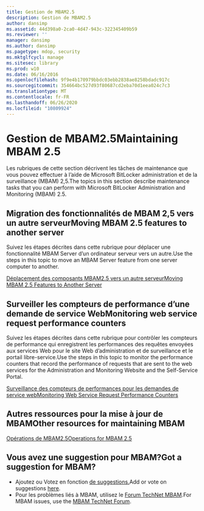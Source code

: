```yaml
---
title: Gestion de MBAM2.5
description: Gestion de MBAM2.5
author: dansimp
ms.assetid: 44d398a0-2ca0-4d47-943c-322345409b59
ms.reviewer: ''
manager: dansimp
ms.author: dansimp
ms.pagetype: mdop, security
ms.mktglfcycl: manage
ms.sitesec: library
ms.prod: w10
ms.date: 06/16/2016
ms.openlocfilehash: 9f9e4b170979bbdc03ebb2838ae8258bdadc917c
ms.sourcegitcommit: 354664bc527d93f80687cd2eba70d1eea024c7c3
ms.translationtype: MT
ms.contentlocale: fr-FR
ms.lasthandoff: 06/26/2020
ms.locfileid: "10809924"
---
```

# <span data-ttu-id="82810-103">Gestion de MBAM2.5</span><span class="sxs-lookup"><span data-stu-id="82810-103">Maintaining MBAM 2.5</span></span>


<span data-ttu-id="82810-104">Les rubriques de cette section décrivent les tâches de maintenance que vous pouvez effectuer à l’aide de Microsoft BitLocker administration et de la surveillance (MBAM) 2,5.</span><span class="sxs-lookup"><span data-stu-id="82810-104">The topics in this section describe maintenance tasks that you can perform with Microsoft BitLocker Administration and Monitoring (MBAM) 2.5.</span></span>

## <span data-ttu-id="82810-105">Migration des fonctionnalités de MBAM 2,5 vers un autre serveur</span><span class="sxs-lookup"><span data-stu-id="82810-105">Moving MBAM 2.5 features to another server</span></span>


<span data-ttu-id="82810-106">Suivez les étapes décrites dans cette rubrique pour déplacer une fonctionnalité MBAM Server d’un ordinateur serveur vers un autre.</span><span class="sxs-lookup"><span data-stu-id="82810-106">Use the steps in this topic to move an MBAM Server feature from one server computer to another.</span></span>

[<span data-ttu-id="82810-107">Déplacement des composants MBAM2.5 vers un autre serveur</span><span class="sxs-lookup"><span data-stu-id="82810-107">Moving MBAM 2.5 Features to Another Server</span></span>](moving-mbam-25-features-to-another-server.md)

## <span data-ttu-id="82810-108">Surveiller les compteurs de performance d’une demande de service Web</span><span class="sxs-lookup"><span data-stu-id="82810-108">Monitoring web service request performance counters</span></span>


<span data-ttu-id="82810-109">Suivez les étapes décrites dans cette rubrique pour contrôler les compteurs de performance qui enregistrent les performances des requêtes envoyées aux services Web pour le site Web d’administration et de surveillance et le portail libre-service.</span><span class="sxs-lookup"><span data-stu-id="82810-109">Use the steps in this topic to monitor the performance counters that record the performance of requests that are sent to the web services for the Administration and Monitoring Website and the Self-Service Portal.</span></span>

[<span data-ttu-id="82810-110">Surveillance des compteurs de performances pour les demandes de service web</span><span class="sxs-lookup"><span data-stu-id="82810-110">Monitoring Web Service Request Performance Counters</span></span>](monitoring-web-service-request-performance-counters.md)

## <span data-ttu-id="82810-111">Autres ressources pour la mise à jour de MBAM</span><span class="sxs-lookup"><span data-stu-id="82810-111">Other resources for maintaining MBAM</span></span>


[<span data-ttu-id="82810-112">Opérations de MBAM2.5</span><span class="sxs-lookup"><span data-stu-id="82810-112">Operations for MBAM 2.5</span></span>](operations-for-mbam-25.md)

## <span data-ttu-id="82810-113">Vous avez une suggestion pour MBAM?</span><span class="sxs-lookup"><span data-stu-id="82810-113">Got a suggestion for MBAM?</span></span>
- <span data-ttu-id="82810-114">Ajoutez ou Votez en fonction [de suggestions.](http://mbam.uservoice.com/forums/268571-microsoft-bitlocker-administration-and-monitoring)</span><span class="sxs-lookup"><span data-stu-id="82810-114">Add or vote on suggestions [here](http://mbam.uservoice.com/forums/268571-microsoft-bitlocker-administration-and-monitoring).</span></span> 
- <span data-ttu-id="82810-115">Pour les problèmes liés à MBAM, utilisez le [Forum TechNet MBAM](https://social.technet.microsoft.com/Forums/home?forum=mdopmbam).</span><span class="sxs-lookup"><span data-stu-id="82810-115">For MBAM issues, use the [MBAM TechNet Forum](https://social.technet.microsoft.com/Forums/home?forum=mdopmbam).</span></span>

 

 





